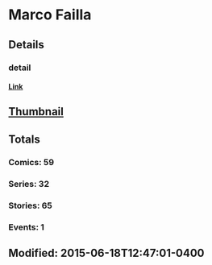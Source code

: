 # Marco  Failla 
## Details
### detail
#### [Link](http://marvel.com/comics/creators/12460/marco_failla?utm_campaign=apiRef&utm_source=225578a89fc76f3d20fbffda5d17a88d)
## [Thumbnail](http://i.annihil.us/u/prod/marvel/i/mg/b/40/image_not_available.jpg)
## Totals
### Comics: 59
### Series: 32
### Stories: 65
### Events: 1
## Modified: 2015-06-18T12:47:01-0400
